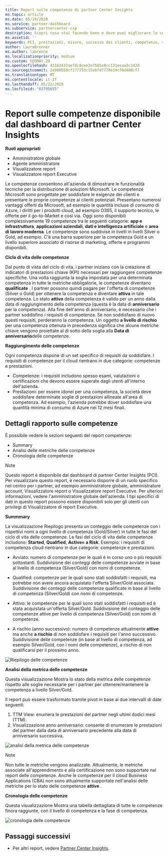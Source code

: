 ```yaml
---
title: Report sulle competenze di partner Center Insights
ms.topic: article
ms.date: 05/19/2020
ms.service: partner-dashboard
ms.subservice: partnercenter-csp
description: Scopri cosa stai facendo bene e dove puoi migliorare le competenze Microsoft, i livelli di competenza e le offerte per offrire soluzioni Microsoft.
ms.assetid: ''
keywords: PCI, prestazioni, misure, successo dei clienti, competenze, vantaggi, analisi, report
author: LauraBrenner
ms.author: labrenne
ms.localizationpriority: medium
ms.custom: SEOMAY.20
ms.openlocfilehash: 43163437aefdc8cee2e7505e8cc131eeaa3c142d
ms.sourcegitcommit: 2a980b50cf177753c15ebfd7770e14cf6d486cf7
ms.translationtype: MT
ms.contentlocale: it-IT
ms.lasthandoff: 05/22/2020
ms.locfileid: "83795655"
---
```

# <a name="competencies-report-available-from-the-partner-center-insights-dashboard"></a>Report sulle competenze disponibile dal dashboard di partner Center Insights

**Ruoli appropriati**
- Amministratore globale
- Agente amministratore
- Visualizzatore report
- Visualizzatore report Executive

Le competenze consentono all'azienda di dimostrare le funzionalità tecniche per la distribuzione di soluzioni Microsoft. Le competenze Microsoft sono progettate per soddisfare le esigenze dei clienti e presentare le proprie competenze ai clienti potenziali. Presentano numerosi vantaggi offerti da Microsoft, ad esempio le quantità incluse di consumo di Azure, i diritti per i prodotti cloud, ad esempio O365, il supporto tecnico, le offerte per il go-to-Market e così via. Oggi sono disponibili complessivamente 19 competenze tra le seguenti categorie: **app e infrastruttura**, **applicazioni aziendali**, **dati e intelligenza artificiale** e **area di lavoro moderna**. Le competenze sono suddivise in livelli in livelli Silver o Gold, ad esempio. C'è una barra superiore per la competenza Gold e un livello superiore associato di risorse di marketing, offerte e programmi disponibili.  

**Ciclo di vita delle competenze**

Dal punto di vista del ciclo di vita, i partner iniziano con la creazione di indicatori di prestazioni chiave (KPI) necessari per raggiungere competenze specifiche. Una volta raggiunta la soglia impostata per una determinata competenza in tutte le metriche obbligatorie, le competenze diventano **qualificate** . I partner possono quindi pagare per l'offerta di competenze (Silver o Gold) per ottenere la competenza e diventare **attiva** in tale competenza. Lo stato **attivo** della competenza è valido per un anno dalla data di raggiungimento della competenza (questa è la data di **anniversario** per la competenza). Alla fine dell'anno di anniversario, è necessario che i partner soddisfino i requisiti di competenza. Se non soddisfano di nuovo questi requisiti, perderanno la competenza. Un oggetto **a livello di rischio** per una competenza ottenuta in precedenza significa che alcune metriche chiave vengono proiettate al di sotto della soglia alla **Data di anniversario**delle competenze.

**Raggiungimento delle competenze**

Ogni competenza dispone di un set specifico di requisiti da soddisfare. I requisiti di competenze per il cloud rientrano in due categorie: competenze e prestazioni.

- Competenze: i requisiti includono spesso esami, valutazioni o certificazioni che devono essere superate dagli utenti all'interno dell'azienda.
- Prestazioni: per essere idonei per una competenza, la società deve soddisfare determinate soglie di prestazioni allineate all'area di competenza. Ad esempio, l'azienda potrebbe dover soddisfare una quantità minima di consumo di Azure nei 12 mesi finali.

## <a name="competencies-report-details"></a>Dettagli rapporto sulle competenze

È possibile vedere le sezioni seguenti del report competenze:

- Summary
- Analisi delle metriche delle competenze
- Cronologia delle competenze

 > [!NOTE]
 > Questo report è disponibile dal dashboard di partner Center Insights (PCI). Per visualizzare questo report, è necessario disporre di un ruolo specifico nel centro per i partner, ad esempio amministratore globale, amministratore account, Visualizzatore report o Visualizzatore report Executive. Per ulteriori informazioni, vedere l'amministratore globale dell'azienda. I tipi specifici di dati in questo report possono essere disponibili solo per gli utenti con privilegi di Visualizzatore di report Executive.

**Summmary**

La visualizzazione Riepilogo presenta un conteggio delle competenze con i rispettivi nomi a ogni livello di competenza (Gold/Silver) in tutte le fasi del ciclo di vita delle competenze. Le fasi del ciclo di vita delle competenze includono: **Started**, **Qualified**, **Active**e **a Risk**. Esempio: i requisiti di competenza cloud rientrano in due categorie: competenze e prestazioni.

- Avviato: numero di competenze per le quali è in corso uno o più requisiti sottostanti.
Suddivisione dei conteggi delle competenze avviate in base al livello di competenza (Silver/Gold) con nomi di competenze.

- Qualified: competenze per le quali sono stati soddisfatti i requisiti, ma potrebbe non avere ancora acquistato l'offerta Silver/Gold associata. Suddivisione dei conteggi delle competenze qualificate in base al livello di competenza (Silver/Gold) con nomi di competenze.

- Attivo: le competenze per le quali sono stati soddisfatti i requisiti ed è stata acquistata un'offerta Silver/Gold. Suddivisione del conteggio delle competenze attive per livello di competenza (Silver/Gold) con nomi di competenze.

- A rischio (anno successivo): numero di competenze attualmente **attive** ma anche **a rischio** di non soddisfare i requisiti per l'anno successivo.
Suddivisione delle competenze (in base al livello di competenza, ad esempio Silver/Gold, con i nomi delle competenze), a rischio di non qualificarsi per il prossimo anno.

![Riepilogo delle competenze](images/pci/pci_competencies_summary_1.png)

**Analisi della metrica delle competenze**

Questa visualizzazione Mostra lo stato della metrica delle competenze rispetto alle soglie necessarie per i partner per ottenere/mantenere la competenza a livello Silver/Gold. 

Il report può essere trasformato tramite pivot in base ai due intervalli di date seguenti:

1. TTM View: enumera le prestazioni del partner negli ultimi dodici mesi (TTM).
2. Visualizzazione anno anniversario: consente di enumerare le prestazioni del partner dalla data di anniversario precedente alla data di anniversario successiva.

![analisi della metrica delle competenze](images/pci/pci_competencies_comp_metrics_analysis_2.png)

> [!NOTE]
 > Non tutte le metriche vengono analizzate. Attualmente, le metriche associate all'apprendimento e alla certificazione non sono supportate nel report delle competenze. Anche le competenze per il cloud Business Applications (CBA) non sono attualmente supportate nell'analisi delle metriche per lo stato delle competenze **attive** .

**Cronologia delle competenze**

Questa visualizzazione Mostra una tabella dettagliata di tutte le competenze finora raggiunte, con il livello di competenza e la fase di competenza.

![cronologia delle competenze](images/pci/pci_competencies_comp_history_3.png)

## <a name="next-steps"></a>Passaggi successivi

- Per altri report, vedere [Partner Center Insights](partner-center-insights.md).
